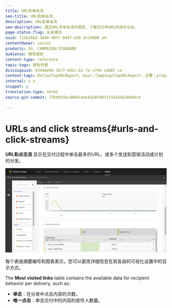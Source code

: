```yaml
---
title: URL和单击流
seo-title: URL和单击流
description: URL和单击流
seo-description: 通过URL并单击流外报告，了解交付中URL的成功与否。
page-status-flag: 从未激活
uuid: 712b26b2-3b4b-487c-8d47-e56 dc34609 a4
contentOwner: saviat
products: SG_ CAMPAIGN/STANDARD
audience: 报告报告
content-type: reference
topic-tags: 报告列表
discoiquuid: 9349de98-3b77-4d1c-b2 fe-cf44 cdd07 ce
context-tags: DeliwyTopURLReport，main；CampaignTopURLReport，主要；programTopURLReport，main
internal: n n
snippet: y
translation-type: tm+mt
source-git-commit: 77b0933bcd004cedc6a58f80717a4284b284e0cd

---
```



# URLs and click streams{#urls-and-click-streams}

**URL和点击流** 显示在交付过程中单击最多的URL，或多个发送到营销活动或计划的分发。

![](assets/delivery_reports_8.png)

每个表由摘要编号和图表表示。您可以更改详细信息在其各自的可视化设置中的显示方式。

The **Most visited links** table contains the available data for recipient behavior per delivery, such as:

* **单击**：在分发中点击内容的次数。
* **唯一点击**：单击交付中的内容的收件人数量。

